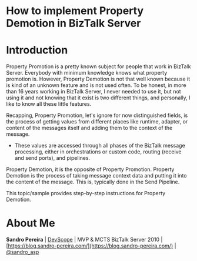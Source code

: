 # How to implement Property Demotion in BizTalk Server

# Introduction
Property Promotion is a pretty known subject for people that work in BizTalk Server. Everybody with minimum knowledge knows what property promotion is. However, Property Demotion is not that well known because it is kind of an unknown feature and is not used often. To be honest, in more than 16 years working in BizTalk Server, I never needed to use it, but not using it and not knowing that it exist is two different things, and personally, I like to know all these little features.

Recapping, Property Promotion, let's ignore for now distinguished fields, is the process of getting values from different places like runtime, adapter, or content of the messages itself and adding them to the context of the message.
 * These values are accessed through all phases of the BizTalk message processing, either in orchestrations or custom code, routing (receive and send ports), and pipelines.

Property Demotion, it is the opposite of Property Promotion. Property Demotion is the process of taking message context data and putting it into the content of the message. This is, typically done in the Send Pipeline.

This topic/sample provides step-by-step instructions for Property Demotion.

# About Me
**Sandro Pereira** | [DevScope](http://www.devscope.net/) | MVP & MCTS BizTalk Server 2010 | [https://blog.sandro-pereira.com/](https://blog.sandro-pereira.com/) | [@sandro_asp](https://twitter.com/sandro_asp)


